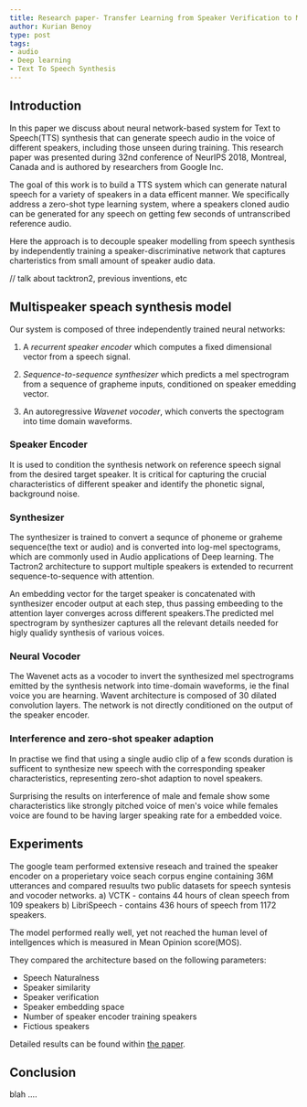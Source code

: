 ```yaml
---
title: Research paper- Transfer Learning from Speaker Verification to Multispeaker Text-To-Speech Synthesis
author: Kurian Benoy
type: post
tags:
- audio
- Deep learning
- Text To Speech Synthesis
---
```

## Introduction

In this paper we discuss about neural network-based system for Text to Speech(TTS) synthesis that can generate speech
audio in the voice of different speakers, including those unseen during training. This research paper was presented
during 32nd conference of NeurIPS 2018, Montreal, Canada and is authored by researchers from Google Inc.

The goal of this work is to build a TTS system which can generate natural speech for a variety of speakers in a data
efficent manner. We specifically address a zero-shot type learning system, where a speakers cloned audio can be
generated for any speech on getting few seconds of untranscribed reference audio.

Here the approach is to decouple speaker modelling from speech synthesis by independently training a
speaker-discriminative network that captures charteristics from small amount of speaker audio data.

// talk about tacktron2, previous inventions, etc

## Multispeaker speach synthesis model

Our system is composed of three independently trained neural networks:

1. A *recurrent speaker encoder* which computes a fixed dimensional vector from a speech signal.

2. *Sequence-to-sequence synthesizer* which predicts a mel spectrogram from a sequence of grapheme inputs, conditioned
on speaker emedding vector.

3. An autoregressive *Wavenet vocoder*, which converts the spectogram into time domain waveforms.

### Speaker Encoder

It is used to condition the synthesis network on reference speech signal from the desired target speaker. It is critical
for capturing the crucial characteristics of different speaker and identify the phonetic signal, background noise.

<copy>

### Synthesizer

The synthesizer is trained to convert a sequnce of phoneme or graheme sequence(the text or audio) and is converted into
log-mel spectograms, which are commonly used in Audio applications of Deep learning. The Tactron2 architecture to
support multiple speakers is extended to recurrent sequence-to-sequence with attention.

An embedding vector for the target speaker is concatenated with synthesizer encoder output at each step, thus passing
embeeding to the attention layer converges across different speakers.The predicted mel spectrogram by synthesizer
captures all the relevant details needed for higly qualidy synthesis of various voices.

<copy>

### Neural Vocoder

The Wavenet acts as a vocoder to invert the synthesized mel spectrograms emitted by the synthesis network into
time-domain waveforms, ie the final voice you are hearning. Wavent architecture is composed of 30 dilated convolution
layers. The network is not directly conditioned on the output of the speaker encoder.

### Interference and zero-shot speaker adaption

In practise we find that using a single audio clip of a few sconds duration is sufficent to synthesize new speech with
the corresponding speaker characteristics, representing zero-shot adaption to novel speakers.

Surprising the results on interference of male and female show some characteristics like strongly pitched voice of men's
voice while females voice are found to be having larger speaking rate for a embedded voice.

## Experiments

The google team performed extensive reseach and trained the speaker encoder on a properietary voice seach corpus engine
containing 36M utterances and compared resuults two public datasets for speech syntesis and vocoder networks.
a) VCTK - contains 44 hours of clean speech from 109 speakers
b) LibriSpeech - contains 436 hours of speech from 1172 speakers.

The model performed really well, yet not reached the human level of intellgences which is measured in Mean Opinion
score(MOS).

They compared the architecture based on the following parameters:
- Speech Naturalness
- Speaker similarity
- Speaker verification
- Speaker embedding space
- Number of speaker encoder training speakers
- Fictious speakers

Detailed results can be found within [the paper]().

## Conclusion

blah ....
